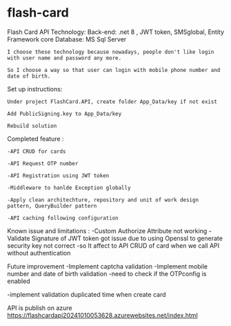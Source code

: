 # flash-card
Flash Card API Technology: 
  Back-end: .net 8 , JWT token, SMSglobal, Entity Framework core
  Database: MS Sql Server

	I choose these technology because nowadays, people don't like login with user name and password any more.

	So I choose a way so that user can login with mobile phone number and date of birth.


Set up instructions:

	Under project FlashCard.API, create folder App_Data/key if not exist

	Add PublicSigning.key to App_Data/key

	Rebuild solution

Completed feature : 

	-API CRUD for cards

	-API Request OTP number

	-API Registration using JWT token

	-Middleware to hanlde Exception globally

	-Apply clean architechture, repository and unit of work design pattern, QueryBuilder pattern

	-API caching following configuration

Known issue and limitations :
	-Custom Authorize Attribute not working
	-Validate Signature of JWT token got issue due to using Openssl to generate security key not correct
	-so It affect to API CRUD of card when we call API without authentication
	
Future improvement
  -Implement captcha validation
  -Implement mobile number and date of birth validation
  -need to check if the OTPconfig is enabled

  -implement validation duplicated time when create card
  
API is publish on azure https://flashcardapi20241010053628.azurewebsites.net/index.html